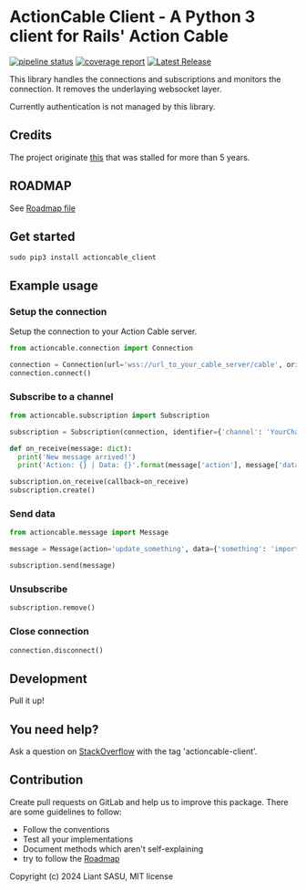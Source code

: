 # ActionCable Client - A Python 3 client for Rails' Action Cable

[![pipeline status](https://gitlab.com/liant-sasu/actioncable-client/badges/main/pipeline.svg?ignore_skipped=true)](https://gitlab.com/liant-sasu/actioncable-client/-/commits/main)
[![coverage report](https://gitlab.com/liant-sasu/actioncable-client/badges/main/coverage.svg)](https://gitlab.com/liant-sasu/actioncable-client/-/commits/main)
[![Latest Release](https://gitlab.com/liant-sasu/actioncable-client/-/badges/release.svg)](https://gitlab.com/liant-sasu/actioncable-client/-/releases)

This library handles the connections and subscriptions and monitors the connection. It removes the underlaying websocket layer.

Currently authentication is not managed by this library.

## Credits

The project originate [this](https://github.com/tobiasfeistmantl/python-actioncable-zwei) that was
stalled for more than 5 years.

## ROADMAP

See [Roadmap file](ROADMAP.md)

## Get started

```shell
sudo pip3 install actioncable_client
```

## Example usage

### Setup the connection

Setup the connection to your Action Cable server.

```python
from actioncable.connection import Connection

connection = Connection(url='wss://url_to_your_cable_server/cable', origin='https://url_to_your_cable_server')
connection.connect()
```

### Subscribe to a channel

```python
from actioncable.subscription import Subscription

subscription = Subscription(connection, identifier={'channel': 'YourChannelCLassName'})

def on_receive(message: dict):
  print('New message arrived!')
  print('Action: {} | Data: {}'.format(message['action'], message['data']))

subscription.on_receive(callback=on_receive)
subscription.create()
```

### Send data

```python
from actioncable.message import Message

message = Message(action='update_something', data={'something': 'important'})

subscription.send(message)
```

### Unsubscribe

```python
subscription.remove()
```

### Close connection

```python
connection.disconnect()
```

## Development

Pull it up!

## You need help?

Ask a question on [StackOverflow](https://stackoverflow.com/) with the tag 'actioncable-client'.

## Contribution

Create pull requests on GitLab and help us to improve this package. There are some guidelines to follow:

* Follow the conventions
* Test all your implementations
* Document methods which aren't self-explaining
* try to follow the [Roadmap](ROADMAP.md)

Copyright (c) 2024 Liant SASU, MIT license
